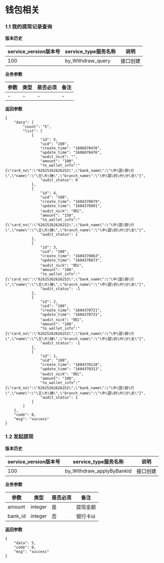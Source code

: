 # 钱包相关


### 1.1 我的提现记录查询


**版本历史**

|service_version版本号|service_type服务名称|说明|
|----|---|---|
|100|by_Withdraw_query|接口创建|

**业务参数**

|参数 |类型|是否必须|备注|
| ---------------- | ------------------------ | ------------------------ | ------------------------ |
|-|-|-|-|

**返回参数** 
```
{
    "data": {
        "count": "5",
        "list": [
            {
                "id": 5,
                "uid": "108",
                "create_time": "1606878476",
                "update_time": "1606878476",
                "audit_nick": "",
                "amount": "100",
                "to_wallet_info":"{\"card_no\":\"62625262626252\",\"bank_name\":\"\中\国\银\行\",\"name\":\"\王\大\锤\",\"branch_name\":\"\中\国\杭\州\分\支\"}",
                "audit_status": 0
            },
            {
                "id": 4,
                "uid": "108",
                "create_time": "1604370879",
                "update_time": "1604370891",
                "audit_nick": "网1",
                "amount": "150",
                "to_wallet_info":"{\"card_no\":\"62625262626252\",\"bank_name\":\"\中\国\银\行\",\"name\":\"\王\大\锤\",\"branch_name\":\"\中\国\杭\州\分\支\"}",
                "audit_status": 1
            },
            {
                "id": 3,
                "uid": "108",
                "create_time": "1604370863",
                "update_time": "1604370873",
                "audit_nick": "网1",
                "amount": "100",
                "to_wallet_info":"{\"card_no\":\"62625262626252\",\"bank_name\":\"\中\国\银\行\",\"name\":\"\王\大\锤\",\"branch_name\":\"\中\国\杭\州\分\支\"}",
                "audit_status": -1
            },
            {
                "id": 2,
                "uid": "108",
                "create_time": "1604370721",
                "update_time": "1604370731",
                "audit_nick": "网1",
                "amount": "100",
                "to_wallet_info":"{\"card_no\":\"62625262626252\",\"bank_name\":\"\中\国\银\行\",\"name\":\"\王\大\锤\",\"branch_name\":\"\中\国\杭\州\分\支\"}",
                "audit_status": -1
            },
            {
                "id": 1,
                "uid": "108",
                "create_time": "1604370118",
                "update_time": "1604370313",
                "audit_nick": "网1",
                "amount": "100",
                "to_wallet_info":"{\"card_no\":\"62625262626252\",\"bank_name\":\"\中\国\银\行\",\"name\":\"\王\大\锤\",\"branch_name\":\"\中\国\杭\州\分\支\"}",
                "audit_status": 1
            }
        ]
    },
    "code": 0,
    "msg": "success"
}
```



### 1.2 发起提现

**版本历史**

|service_version版本号|service_type服务名称|说明|
|----|---|---|
|100|by_Withdraw_applyByBankId|接口创建|

**业务参数**

|参数 |类型|是否必须|备注|
| ---------------- | ------------------------ | ------------------------ | ------------------------ |
|amount|integer|是|提现金额|
|bank_id|integer|否|银行卡id|


**返回参数** 
```
{
    "data": 5,
    "code": 0,
    "msg": "success"
}
```

